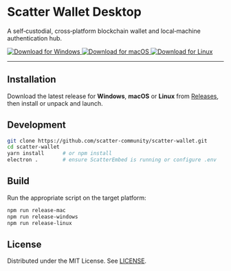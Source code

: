 # Scatter Wallet Desktop


A self‑custodial, cross‑platform blockchain wallet and local‑machine authentication hub.

  <a href="https://github.com/scatter-community/scatter-wallet/releases/latest">
    <img src="https://img.shields.io/badge/Windows-Download-blue?logo=windows&logoColor=white" alt="Download for Windows">
  </a>
  <a href="https://github.com/scatter-community/scatter-wallet/releases/latest">
    <img src="https://img.shields.io/badge/macOS-Download-black?logo=apple&logoColor=white" alt="Download for macOS">
  </a>
  <a href="https://github.com/scatter-community/scatter-wallet/releases/latest">
    <img src="https://img.shields.io/badge/Linux-Download-orange?logo=linux&logoColor=white" alt="Download for Linux">
  </a>


---

## Installation

Download the latest release for **Windows**, **macOS** or **Linux** from [Releases](https://github.com/scatter-community/scatter-wallet/releases), then install or unpack and launch.

## Development

```bash
git clone https://github.com/scatter-community/scatter-wallet.git
cd scatter-wallet
yarn install      # or npm install
electron .        # ensure ScatterEmbed is running or configure .env
```

## Build

Run the appropriate script on the target platform:

```bash
npm run release-mac
npm run release-windows
npm run release-linux
```

## License

Distributed under the MIT License. See [LICENSE](./LICENSE).
